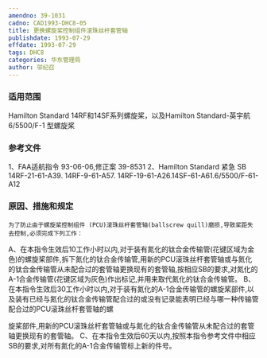 ```yaml
---
amendno: 39-1031
cadno: CAD1993-DHC8-05
title: 更换螺旋桨控制组件滚珠丝杆套管轴
publishdate: 1993-07-29
effdate: 1993-07-29
tags: DHC8
categories: 华东管理局
author: 邬纪召
---
```


### 适用范围 
Hamilton Standard 14RF和14SF系列螺旋桨，以及Hamilton Standard-英宇航6/5500/F-1 型螺旋桨

<!--more-->
### 参考文件
1、FAA适航指令 93-06-06,修正案 39-8531 
2、Hamilton Standard 紧急 SB 14RF-21-61-A39. 14RF-9-61-A57. 14RF-19-61-A26.14SF-61-A61.6/5500/F-61-A12 

### 原因、措施和规定 
    为了防止由于螺旋桨控制组件 (PCU)滚珠丝杆套管轴(ballscrew quill)磨损,导致桨距失去控制,必须完成下列工作： 
A、在本指令生效后10工作小时以内,对于装有氮化的钛合金传输管(花键区域为金色)的螺旋桨部件,拆下氮化的钛合金传输管,用新的PCU滚珠丝杆套管轴或与氮化的钛合金传输管从未配合过的套管轴更换现有的套管轴,按相应SB的要求,对氮化的A-1合金传输管(花键区域为灰色)作出标记,并用来取代氮化的钛合金传输管。 
    B、在本指令生效后30工作小时以内,对于装有氮化的A-1合金传输管的螺旋桨部件,以及装有已经与氮化的钛合金传输管配合过的或没有记录能表明已经与哪一种传输管配合过的PCU滚珠丝杆套管轴的螺
  
旋桨部件,用新的PCU滚珠丝杆套管轴或与氮化的钛合金传输管从未配合过的套管轴更换现有的套管轴。     C、在本指令生效后60天以内,按照本指令参考文件中相应SB的要求,对所有氮化的A-1合金传输管标上新的件号。
